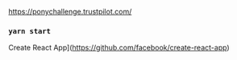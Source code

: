 https://ponychallenge.trustpilot.com/

### `yarn start`

Create React App](https://github.com/facebook/create-react-app)
